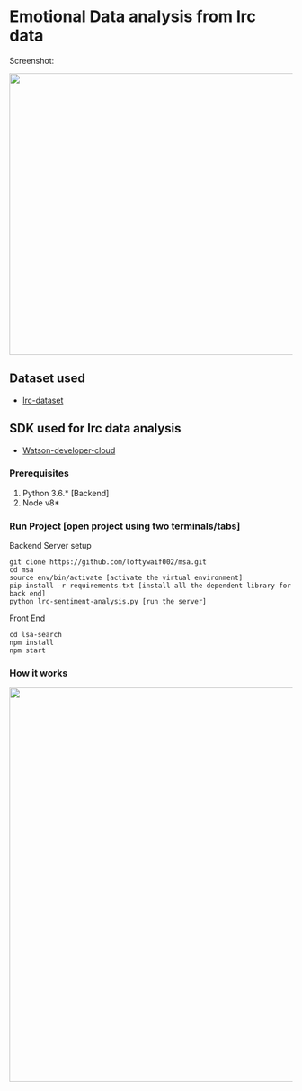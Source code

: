 # Emotional Data analysis from lrc data

Screenshot: <br />

<img src="https://cdn.pbrd.co/images/HS5oZd9.png" width=700 height=500>

## Dataset used

* [lrc-dataset](https://docs.google.com/spreadsheets/d/1qZ4DzdDQO8WjM5irCyhTuZ3RtoRQa80jJXQ_9WqpTfE/edit#gid=0)

## SDK used for lrc data analysis

* [Watson-developer-cloud](https://github.com/watson-developer-cloud/python-sdk)

### Prerequisites

1. Python 3.6.* [Backend]
2. Node v8* 


### Run Project [open project using two terminals/tabs]

Backend Server setup
```
git clone https://github.com/loftywaif002/msa.git
cd msa
source env/bin/activate [activate the virtual environment]
pip install -r requirements.txt [install all the dependent library for back end]
python lrc-sentiment-analysis.py [run the server]
```

Front End

```
cd lsa-search
npm install
npm start
```

### How it works

<img src="https://cdn.pbrd.co/images/HS5wzR0.png" width=800 height=700>